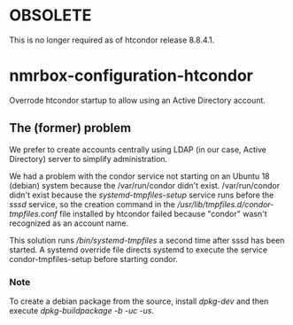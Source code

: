 # OBSOLETE
This is no longer required as of htcondor release 8.8.4.1.

# nmrbox-configuration-htcondor
Overrode htcondor startup to allow using an Active Directory account.
## The (former) problem
We prefer to create accounts centrally using LDAP (in our case, Active Directory) server to simplify administration.

We had a problem with the condor service not starting on an Ubuntu 18 (debian) system because the /var/run/condor didn't exist.
/var/run/condor didn't exist because the _systemd-tmpfiles-setup_ service runs before the _sssd_ service, so the creation command 
in the _/usr/lib/tmpfiles.d/condor-tmpfiles.conf_ file installed by htcondor failed because "condor" wasn't recognized as an account 
name.

This solution runs _/bin/systemd-tmpfiles_ a second time after sssd has been started. A systemd override file directs
systemd to execute the service condor-tmpfiles-setup before starting condor.

### Note
To create a debian package from the source, install _dpkg-dev_ and then execute _dpkg-buildpackage -b -uc -us_.
